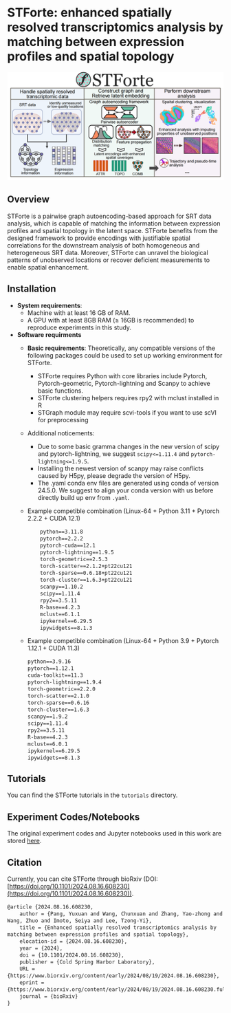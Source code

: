 # STForte: enhanced spatially resolved transcriptomics analysis by matching between expression profiles and spatial topology

![Schematic plot](./assets/Schemetic.png)

## Overview

STForte is a pairwise graph autoencoding-based approach for SRT data analysis, which is capable of matching the information between expression profiles and spatial topology in the latent space. STForte benefits from the designed framework to provide encodings with justifiable spatial correlations for the downstream analysis of both homogeneous and heterogeneous SRT data. Moreover, STForte can unravel the biological patterns of unobserved locations or recover deficient measurements to enable spatial enhancement.

## Installation

* **System requirements**:
  * Machine with at least 16 GB of RAM.
  * A GPU with at least 8GB RAM ($\geq$ 16GB is recommended) to reproduce experiments in this study.
* **Software requirments**
  * **Basic requirements**: Theoretically, any compatible versions of the following packages could be used to set up working environment for STForte.
    * STForte requires Python with core libraries include Pytorch, Pytorch-geometric, Pytorch-lightning and Scanpy to achieve basic functions.
    * STForte clustering helpers requires rpy2 with mclust installed in R
    * STGraph module may require scvi-tools if you want to use scVI for preprocessing
  * Additional noticements:
    * Due to some basic gramma changes in the new version of scipy and pytorch-lightning, we suggest `scipy<=1.11.4` and `pytorch-lightning<=1.9.5`.
    * Installing the newest version of scanpy may raise conflicts caused by H5py, please degrade the version of H5py.  
    * The .yaml conda env files are generated using conda of version 24.5.0. We suggest to align your conda version with us before directly build up env from `.yaml`.
  * Example competible combination (Linux-64 + Python 3.11 + Pytorch 2.2.2 + CUDA 12.1)

    ```
        python==3.11.8
        pytorch==2.2.2
        pytorch-cuda==12.1
        pytorch-lightning==1.9.5
        torch-geometric==2.5.3
        torch-scatter==2.1.2+pt22cu121
        torch-sparse==0.6.18+pt22cu121
        torch-cluster==1.6.3+pt22cu121
        scanpy==1.10.2
        scipy==1.11.4
        rpy2==3.5.11
        R-base==4.2.3
        mclust==6.1.1
        ipykernel==6.29.5
        ipywidgets==8.1.3
    ```

  * Example competible combination (Linux-64 + Python 3.9 + Pytorch 1.12.1 + CUDA 11.3)

    ```
    python==3.9.16
    pytorch==1.12.1
    cuda-toolkit==11.3
    pytorch-lightning==1.9.4
    torch-geometric==2.2.0
    torch-scatter==2.1.0
    torch-sparse==0.6.16
    torch-cluster==1.6.3
    scanpy==1.9.2
    scipy==1.11.4
    rpy2==3.5.11
    R-base==4.2.3
    mclust==6.0.1
    ipykernel==6.29.5
    ipywidgets==8.1.3
    ```

## Tutorials

You can find the STForte tutorials in the `tutorials` directory.

## Experiment Codes/Notebooks

The original experiment codes and Jupyter notebooks used in this work are stored [here](https://github.com/poncey/STForte_Experiments).

## Citation 

Currently, you can cite STForte through bioRxiv (DOI: [https://doi.org/10.1101/2024.08.16.608230](https://doi.org/10.1101/2024.08.16.608230)).

```
@article {2024.08.16.608230,
	author = {Pang, Yuxuan and Wang, Chunxuan and Zhang, Yao-zhong and Wang, Zhuo and Imoto, Seiya and Lee, Tzong-Yi},
	title = {Enhanced spatially resolved transcriptomics analysis by matching between expression profiles and spatial topology},
	elocation-id = {2024.08.16.608230},
	year = {2024},
	doi = {10.1101/2024.08.16.608230},
	publisher = {Cold Spring Harbor Laboratory},
	URL = {https://www.biorxiv.org/content/early/2024/08/19/2024.08.16.608230},
	eprint = {https://www.biorxiv.org/content/early/2024/08/19/2024.08.16.608230.full.pdf},
	journal = {bioRxiv}
}
```

